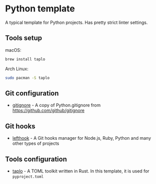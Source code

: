# Python template

A typical template for Python projects. Has pretty strict linter settings.

## Tools setup

macOS:

```bash
brew install taplo
```

Arch Linux:

```bash
sudo pacman -S taplo
```

## Git configuration

- [gitignore](https://github.com/github/gitignore) - A copy of Python.gitignore from <https://github.com/github/gitignore>

## Git hooks

- [lefthook](https://github.com/evilmartians/lefthook) - A Git hooks manager for Node.js, Ruby, Python and many other types of projects

## Tools configuration

- [taplo](https://github.com/tamasfe/taplo) - A TOML toolkit written in Rust. In this template, it is used for `pyproject.toml`

